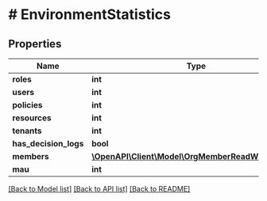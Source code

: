 # # EnvironmentStatistics

## Properties

Name | Type | Description | Notes
------------ | ------------- | ------------- | -------------
**roles** | **int** |  |
**users** | **int** |  |
**policies** | **int** |  |
**resources** | **int** |  |
**tenants** | **int** |  |
**has_decision_logs** | **bool** |  |
**members** | [**\OpenAPI\Client\Model\OrgMemberReadWithGrants[]**](OrgMemberReadWithGrants.md) |  |
**mau** | **int** |  |

[[Back to Model list]](../../README.md#models) [[Back to API list]](../../README.md#endpoints) [[Back to README]](../../README.md)
